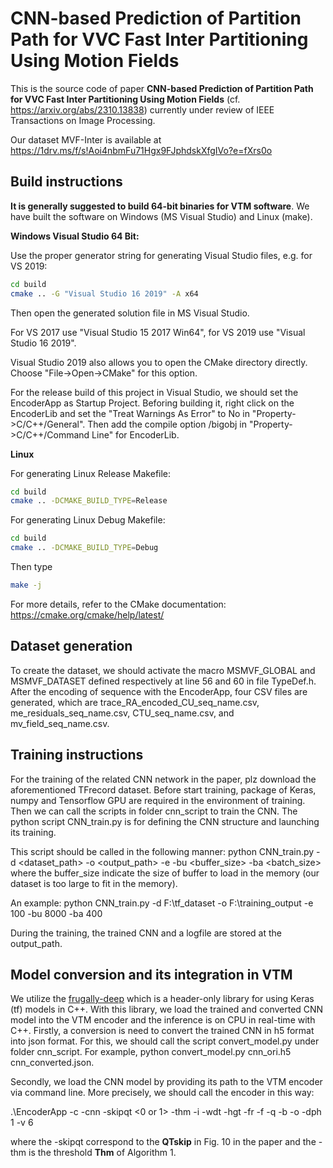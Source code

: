 CNN-based Prediction of Partition Path for VVC Fast Inter Partitioning Using Motion Fields
============================================================

This is the source code of paper **CNN-based Prediction of Partition Path for VVC Fast Inter Partitioning Using Motion Fields** (cf. https://arxiv.org/abs/2310.13838) 
currently under review of IEEE Transactions on Image Processing.

Our dataset MVF-Inter is available at https://1drv.ms/f/s!Aoi4nbmFu71Hgx9FJphdskXfgIVo?e=fXrs0o


Build instructions
------------------

**It is generally suggested to build 64-bit binaries for VTM software**. We have built the software on Windows (MS Visual Studio) and Linux (make).  



**Windows Visual Studio 64 Bit:**

Use the proper generator string for generating Visual Studio files, e.g. for VS 2019:

```bash
cd build
cmake .. -G "Visual Studio 16 2019" -A x64
```

Then open the generated solution file in MS Visual Studio.

For VS 2017 use "Visual Studio 15 2017 Win64", for VS 2019 use "Visual Studio 16 2019".

Visual Studio 2019 also allows you to open the CMake directory directly. Choose "File->Open->CMake" for this option.

For the release build of this project in Visual Studio, we should set the EncoderApp as Startup Project. Beforing building it, 
right click on the EncoderLib and set the "Treat Warnings As Error" to No in "Property->C/C++/General". Then add the compile option 
/bigobj in "Property->C/C++/Command Line" for EncoderLib. 
 

**Linux**

For generating Linux Release Makefile:
```bash
cd build
cmake .. -DCMAKE_BUILD_TYPE=Release
```
For generating Linux Debug Makefile:
```bash
cd build
cmake .. -DCMAKE_BUILD_TYPE=Debug
```

Then type
```bash
make -j
```

For more details, refer to the CMake documentation: https://cmake.org/cmake/help/latest/

Dataset generation
------------------

To create the dataset, we should activate the macro MSMVF_GLOBAL and MSMVF_DATASET defined respectively at line 56 and 60 in file TypeDef.h. After the encoding of sequence with 
the EncoderApp, four CSV files are generated, which are trace_RA_encoded_CU_seq_name.csv, me_residuals_seq_name.csv, CTU_seq_name.csv, and mv_field_seq_name.csv.



Training instructions
---------------------

For the training of the related CNN network in the paper, plz download the aforementioned TFrecord dataset. Before start training, package of Keras, numpy and Tensorflow GPU 
are required in the environment of training. Then we can call the scripts in folder cnn_script to train the CNN. The python script CNN_train.py is for defining the CNN structure
and launching its training. 
 
This script should be called in the following manner: python CNN_train.py -d <dataset_path> -o <output_path> -e <epoch> -bu <buffer_size> -ba <batch_size>
where the buffer_size indicate the size of buffer to load in the memory (our dataset is too large to fit in the memory). 

An example:  python CNN_train.py -d F:\tf_dataset -o F:\training_output -e 100 -bu 8000 -ba 400

During the training, the trained CNN and a logfile are stored at the output_path. 


Model conversion and its integration in VTM
-------------------------------------------


We utilize the [frugally-deep](https://github.com/Dobiasd/frugally-deep/tree/67a8fbce938353cde316d97f70c030172e50915e) which is a header-only library for using Keras (tf) models
in C++. With this library, we load the trained and converted CNN model into the VTM encoder and the inference is on CPU in real-time with C++. Firstly, a conversion is need to 
convert the trained CNN in h5 format into json format. For this, we should call the script convert_model.py under folder cnn_script. For example, python convert_model.py cnn_ori.h5 cnn_converted.json.

Secondly, we load the CNN model by providing its path to the VTM encoder via command line. More precisely, we should call the encoder in this way:

.\EncoderApp -c <RAGOP32 config file> -cnn <location of the json file with file name>  -skipqt <0 or 1>   -thm <threshold>  -i <yuv input>  -wdt <frame width> -hgt <frame height>  -fr <frame rate> -f <num frames to encode> -q <QP value> -b <bin file> -o <rec yuv> -dph 1  -v 6

where the -skipqt correspond to the **QTskip** in Fig. 10 in the paper and the -thm is the threshold **Thm** of Algorithm 1.